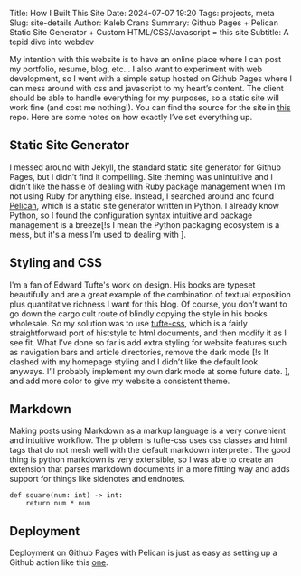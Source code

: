 Title: How I Built This Site
Date: 2024-07-07 19:20
Tags: projects, meta
Slug: site-details
Author: Kaleb Crans
Summary: Github Pages + Pelican Static Site Generator + Custom HTML/CSS/Javascript = this site
Subtitle: A tepid dive into webdev

My intention with this website is to have an online place where I can post my portfolio, resume, blog, etc… I also want to experiment with web development, so I went with a simple setup hosted on Github Pages where I can mess around with css and javascript to my heart’s content. The client should be able to handle everything for my purposes, so a static site will work fine (and cost me nothing!). You can find the source for the site in [this](https://github.com/kcrans/kcrans.github.io) repo. Here are some notes on how exactly I’ve set everything up.

## Static Site Generator
I messed around with Jekyll, the standard static site generator for Github Pages, but I didn’t find it compelling. Site theming was unintuitive and I didn’t like the hassle of dealing with Ruby package management when I’m not using Ruby for anything else. Instead, I searched around and found [Pelican](https://getpelican.com), which is a static site generator written in Python. I already know Python, so I found the configuration syntax intuitive and package management is a breeze[!s I mean the Python packaging ecosystem is a mess, but it's a mess I’m used to dealing with ].

## Styling and CSS
I'm a fan of Edward Tufte's work on design. His books are typeset beautifully and are a great example of the combination of textual exposition plus quantitative richness I want for this blog. Of course, you don’t want to go down the cargo cult route of blindly copying the style in his books wholesale. So my solution was to use [tufte-css](https://edwardtufte.github.io/tufte-css/), which is a fairly straightforward port of histstyle to html documents, and then modify it as I see fit. What I’ve done so far is add extra styling for website features such as navigation bars and article directories, remove the dark mode [!s It clashed with my homepage styling and I didn’t like the default look anyways. I’ll probably implement my own dark mode at some future date. ], and add more color to give my website a consistent theme.

## Markdown
Making posts using Markdown as a markup language is a very convenient and intuitive workflow. The problem is tufte-css uses css classes and html tags that do not mesh well with the default markdown interpreter. The good thing is python markdown is very extensible, so I was able to create an extension that parses markdown documents in a more fitting way and adds support for things like sidenotes and endnotes.
```
def square(num: int) -> int:
    return num * num
```

## Deployment
Deployment on Github Pages with Pelican is just as easy as setting up a Github action like this [one](https://docs.getpelican.com/en/latest/tips.html#publishing-to-github-pages-using-a-custom-github-actions-workflow).

